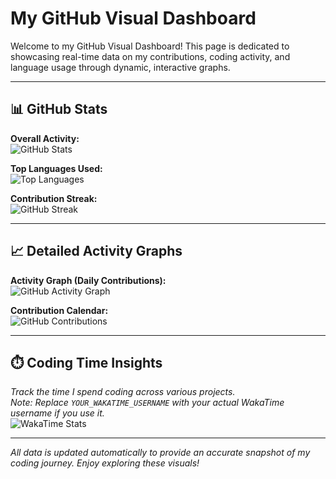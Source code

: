 # My GitHub Visual Dashboard

Welcome to my GitHub Visual Dashboard! This page is dedicated to showcasing real-time data on my contributions, coding activity, and language usage through dynamic, interactive graphs.

---

## 📊 GitHub Stats

**Overall Activity:**  
![GitHub Stats](https://github-readme-stats.vercel.app/api?username=Matthias-Ab&show_icons=true&theme=onedark&hide_border=true)

**Top Languages Used:**  
![Top Languages](https://github-readme-stats.vercel.app/api/top-langs/?username=Matthias-Ab&layout=compact&theme=onedark&hide_border=true)

**Contribution Streak:**  
![GitHub Streak](https://streak-stats.demolab.com?user=Matthias-Ab&theme=onedark&hide_border=true)

---

## 📈 Detailed Activity Graphs

**Activity Graph (Daily Contributions):**  
![GitHub Activity Graph](https://github-readme-activity-graph.vercel.app/graph?username=Matthias-Ab&custom=true&theme=onedark&hide_border=true)

**Contribution Calendar:**  
![GitHub Contributions](https://ghchart.rshah.org/Matthias-Ab)

---

## ⏱️ Coding Time Insights

*Track the time I spend coding across various projects.*  
*Note: Replace `YOUR_WAKATIME_USERNAME` with your actual WakaTime username if you use it.*  
![WakaTime Stats](https://github-readme-stats.vercel.app/api/wakatime?username=YOUR_WAKATIME_USERNAME&theme=onedark&hide_border=true)

---

*All data is updated automatically to provide an accurate snapshot of my coding journey. Enjoy exploring these visuals!*
